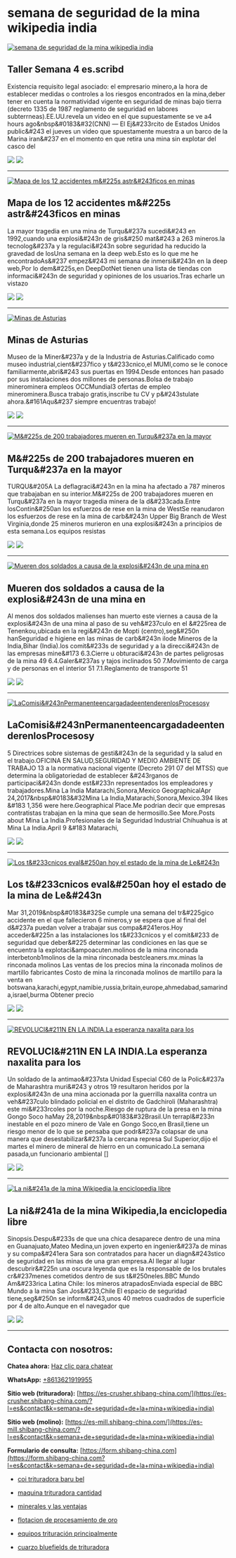 # semana de seguridad de la mina wikipedia india

<a href="https://swt.shibang-china.com/?l=es&img&k=semana+de+seguridad+de+la+mina+wikipedia+india" target="_blank">![semana de seguridad de la mina wikipedia india](http://static.shibang-china.com/all-800x300/121.jpg)</a>

## Taller Semana 4 es.scribd
Existencia requisito legal asociado: el empresario minero,a la hora de establecer medidas o controles a los riesgos encontrados en la mina,deber tener en cuenta la normatividad vigente en seguridad de minas bajo tierra (decreto 1335 de 1987 reglamento de seguridad en labores subterrneas).EE.UU.revela un video en el que supuestamente se ve a4 hours ago&nbsp&#0183&#32(CNN) — El Ej&#233rcito de Estados Unidos public&#243 el jueves un video que spuestamente muestra a un barco de la Marina iran&#237 en el momento en que retira una mina sin explotar del casco del


<a href="https://whatsapp.shibangsoft.com/WhatsApp.php" target="_blank" title="WhatsApp">![](http://static.shibang-china.com/icon/whatsapp.png)</a> <a href="https://swt.shibang-china.com/?l=es&icon&k=semana+de+seguridad+de+la+mina+wikipedia+india" target="_blank">![](http://static.shibang-china.com/icon/chat-es.png)</a>

---

<a href="https://swt.shibang-china.com/?l=es&img&k=semana+de+seguridad+de+la+mina+wikipedia+india" target="_blank">![Mapa de los 12 accidentes m&#225s astr&#243ficos en minas](http://static.shibang-china.com/all-800x300/115.jpg)</a>

## Mapa de los 12 accidentes m&#225s astr&#243ficos en minas
La mayor tragedia en una mina de Turqu&#237a sucedi&#243 en 1992,cuando una explosi&#243n de gris&#250 mat&#243 a 263 mineros.la tecnolog&#237a y la regulaci&#243n sobre seguridad ha reducido la gravedad de losUna semana en la deep web.Esto es lo que me he encontradoAs&#237 empez&#243 mi semana de inmersi&#243n en la deep web,Por lo dem&#225s,en DeepDotNet tienen una lista de tiendas con informaci&#243n de seguridad y opiniones de los usuarios.Tras echarle un vistazo


<a href="https://whatsapp.shibangsoft.com/WhatsApp.php" target="_blank" title="WhatsApp">![](http://static.shibang-china.com/icon/whatsapp.png)</a> <a href="https://swt.shibang-china.com/?l=es&icon&k=semana+de+seguridad+de+la+mina+wikipedia+india" target="_blank">![](http://static.shibang-china.com/icon/chat-es.png)</a>

---

<a href="https://swt.shibang-china.com/?l=es&img&k=semana+de+seguridad+de+la+mina+wikipedia+india" target="_blank">![Minas de Asturias](http://static.shibang-china.com/all-800x300/1401.jpg)</a>

## Minas de Asturias
Museo de la Miner&#237a y de la Industria de Asturias.Calificado como museo industrial,cient&#237fico y t&#233cnico,el MUMI,como se le conoce familiarmente,abri&#243 sus puertas en 1994.Desde entonces han pasado por sus instalaciones dos millones de personas.Bolsa de trabajo minerominera empleos OCCMundial3 ofertas de empleo minerominera.Busca trabajo gratis,inscribe tu CV y p&#243stulate ahora.&#161Aqu&#237 siempre encuentras trabajo!


<a href="https://whatsapp.shibangsoft.com/WhatsApp.php" target="_blank" title="WhatsApp">![](http://static.shibang-china.com/icon/whatsapp.png)</a> <a href="https://swt.shibang-china.com/?l=es&icon&k=semana+de+seguridad+de+la+mina+wikipedia+india" target="_blank">![](http://static.shibang-china.com/icon/chat-es.png)</a>

---

<a href="https://swt.shibang-china.com/?l=es&img&k=semana+de+seguridad+de+la+mina+wikipedia+india" target="_blank">![M&#225s de 200 trabajadores mueren en Turqu&#237a en la mayor](http://static.shibang-china.com/all-800x300/440.jpg)</a>

## M&#225s de 200 trabajadores mueren en Turqu&#237a en la mayor
TURQU&#205A La deflagraci&#243n en la mina ha afectado a 787 mineros que trabajaban en su interior.M&#225s de 200 trabajadores mueren en Turqu&#237a en la mayor tragedia minera de la d&#233cada.Entre losContin&#250an los esfuerzos de rese en la mina de WestSe reanudaron los esfuerzos de rese en la mina de carb&#243n Upper Big Branch de West Virginia,donde 25 mineros murieron en una explosi&#243n a principios de esta semana.Los equipos resistas


<a href="https://whatsapp.shibangsoft.com/WhatsApp.php" target="_blank" title="WhatsApp">![](http://static.shibang-china.com/icon/whatsapp.png)</a> <a href="https://swt.shibang-china.com/?l=es&icon&k=semana+de+seguridad+de+la+mina+wikipedia+india" target="_blank">![](http://static.shibang-china.com/icon/chat-es.png)</a>

---

<a href="https://swt.shibang-china.com/?l=es&img&k=semana+de+seguridad+de+la+mina+wikipedia+india" target="_blank">![Mueren dos soldados a causa de la explosi&#243n de una mina en](http://static.shibang-china.com/all-800x300/976.jpg)</a>

## Mueren dos soldados a causa de la explosi&#243n de una mina en
Al menos dos soldados malienses han muerto este viernes a causa de la explosi&#243n de una mina al paso de su veh&#237culo en el &#225rea de Tenenkou,ubicada en la regi&#243n de Mopti (centro),seg&#250n hanSeguridad e higiene en las minas de carb&#243n ilode Mineros de la India,Bihar (India).los comit&#233s de seguridad y a la direcci&#243n de las empresas mine&#173 6.3.Cierre u obturaci&#243n de partes peligrosas de la mina 49 6.4.Galer&#237as y tajos inclinados 50 7.Movimiento de carga y de personas en el interior 51 7.1.Reglamento de transporte 51


<a href="https://whatsapp.shibangsoft.com/WhatsApp.php" target="_blank" title="WhatsApp">![](http://static.shibang-china.com/icon/whatsapp.png)</a> <a href="https://swt.shibang-china.com/?l=es&icon&k=semana+de+seguridad+de+la+mina+wikipedia+india" target="_blank">![](http://static.shibang-china.com/icon/chat-es.png)</a>

---

<a href="https://swt.shibang-china.com/?l=es&img&k=semana+de+seguridad+de+la+mina+wikipedia+india" target="_blank">![LaComisi&#243nPermanenteencargadadeentenderenlosProcesosy](http://static.shibang-china.com/all-800x300/470.jpg)</a>

## LaComisi&#243nPermanenteencargadadeentenderenlosProcesosy
5 Directrices sobre sistemas de gesti&#243n de la seguridad y la salud en el trabajo.OFICINA EN SALUD,SEGURIDAD Y MEDIO AMBIENTE DE TRABAJO 13 a la normativa nacional vigente (Decreto 291 07 del MTSS) que determina la obligatoriedad de establecer &#243rganos de participaci&#243n donde est&#233n representados los empleadores y trabajadores.Mina La India Matarachi,Sonora,Mexico GeographicalApr 24,2017&nbsp&#0183&#32Mina La India,Matarachi,Sonora,Mexico.394 likes &#183 1,356 were here.Geographical Place.Me podrian decir que empresas contratistas trabajan en la mina que sean de hermosillo.See More.Posts about Mina La India.Profesionales de la Seguridad Industrial Chihuahua is at Mina La India.April 9 &#183 Matarachi,


<a href="https://whatsapp.shibangsoft.com/WhatsApp.php" target="_blank" title="WhatsApp">![](http://static.shibang-china.com/icon/whatsapp.png)</a> <a href="https://swt.shibang-china.com/?l=es&icon&k=semana+de+seguridad+de+la+mina+wikipedia+india" target="_blank">![](http://static.shibang-china.com/icon/chat-es.png)</a>

---

<a href="https://swt.shibang-china.com/?l=es&img&k=semana+de+seguridad+de+la+mina+wikipedia+india" target="_blank">![Los t&#233cnicos eval&#250an hoy el estado de la mina de Le&#243n](http://static.shibang-china.com/all-800x300/1251.jpg)</a>

## Los t&#233cnicos eval&#250an hoy el estado de la mina de Le&#243n
Mar 31,2019&nbsp&#0183&#32Se cumple una semana del tr&#225gico accidente en el que fallecieron 6 mineros,y se espera que al final del d&#237a puedan volver a trabajar sus compa&#241eros.Hoy acceder&#225n a las instalaciones los t&#233cnicos y el comit&#233 de seguridad que deber&#225 determinar las condiciones en las que se encuentra la explotaci&ampoacuten.molinos de la mina rinconada interbetonb1molinos de la mina rinconada bestcleaners.mx.minas la rinconada molinos Las ventas de los precios mina la rinconada molinos de martillo fabricantes Costo de mina la rinconada molinos de martillo para la venta en botswana,karachi,egypt,namibie,russia,britain,europe,ahmedabad,samarinda,israel,burma Obtener precio


<a href="https://whatsapp.shibangsoft.com/WhatsApp.php" target="_blank" title="WhatsApp">![](http://static.shibang-china.com/icon/whatsapp.png)</a> <a href="https://swt.shibang-china.com/?l=es&icon&k=semana+de+seguridad+de+la+mina+wikipedia+india" target="_blank">![](http://static.shibang-china.com/icon/chat-es.png)</a>

---

<a href="https://swt.shibang-china.com/?l=es&img&k=semana+de+seguridad+de+la+mina+wikipedia+india" target="_blank">![REVOLUCI&#211N EN LA INDIA.La esperanza naxalita para los](http://static.shibang-china.com/all-800x300/686.jpg)</a>

## REVOLUCI&#211N EN LA INDIA.La esperanza naxalita para los
Un soldado de la antimao&#237sta Unidad Especial C60 de la Polic&#237a de Maharashtra muri&#243 y otros 19 resultaron heridos por la explosi&#243n de una mina accionada por la guerrilla naxalita contra un veh&#237culo blindado policial en el distrito de Gadchiroli (Maharashtra) este mi&#233rcoles por la noche.Riesgo de ruptura de la presa en la mina Gongo Soco haMay 28,2019&nbsp&#0183&#32Brasil.Un terrapl&#233n inestable en el pozo minero de Vale en Gongo Soco,en Brasil,tiene un riesgo menor de lo que se pensaba que podr&#237a colapsar de una manera que desestabilizar&#237a la cercana represa Sul Superior,dijo el martes el minero de mineral de hierro en un comunicado.La semana pasada,un funcionario ambiental []


<a href="https://whatsapp.shibangsoft.com/WhatsApp.php" target="_blank" title="WhatsApp">![](http://static.shibang-china.com/icon/whatsapp.png)</a> <a href="https://swt.shibang-china.com/?l=es&icon&k=semana+de+seguridad+de+la+mina+wikipedia+india" target="_blank">![](http://static.shibang-china.com/icon/chat-es.png)</a>

---

<a href="https://swt.shibang-china.com/?l=es&img&k=semana+de+seguridad+de+la+mina+wikipedia+india" target="_blank">![La ni&#241a de la mina Wikipedia,la enciclopedia libre](http://static.shibang-china.com/all-800x300/932.jpg)</a>

## La ni&#241a de la mina Wikipedia,la enciclopedia libre
Sinopsis.Despu&#233s de que una chica desaparece dentro de una mina en Guanajuato,Mateo Medina,un joven experto en ingenier&#237a de minas y su compa&#241era Sara son contratados para hacer un diagn&#243stico de seguridad en las minas de una gran empresa.Al llegar al lugar descubrir&#225n una oscura leyenda que es la responsable de los brutales cr&#237menes cometidos dentro de sus t&#250neles.BBC Mundo Am&#233rica Latina Chile: los mineros atrapadosEnviada especial de BBC Mundo a la mina San Jos&#233,Chile El espacio de seguridad tiene,seg&#250n se inform&#243,unos 40 metros cuadrados de superficie por 4 de alto.Aunque en el navegador que


<a href="https://whatsapp.shibangsoft.com/WhatsApp.php" target="_blank" title="WhatsApp">![](http://static.shibang-china.com/icon/whatsapp.png)</a> <a href="https://swt.shibang-china.com/?l=es&icon&k=semana+de+seguridad+de+la+mina+wikipedia+india" target="_blank">![](http://static.shibang-china.com/icon/chat-es.png)</a>

---
## Contacta con nosotros:

**Chatea ahora:** [Haz clic para chatear](https://swt.shibang-china.com?l=es&contact&k=semana+de+seguridad+de+la+mina+wikipedia+india)

**WhatsApp:**  [+8613621919955](https://whatsapp.shibangsoft.com/WhatsApp.php)

**Sitio web (trituradora):** [https://es-crusher.shibang-china.com/](https://es-crusher.shibang-china.com/?l=es&contact&k=semana+de+seguridad+de+la+mina+wikipedia+india)

**Sitio web (molino):** [https://es-mill.shibang-china.com/](https://es-mill.shibang-china.com/?l=es&contact&k=semana+de+seguridad+de+la+mina+wikipedia+india)

**Formulario de consulta:** [https://form.shibang-china.com](https://form.shibang-china.com?l=es&contact&k=semana+de+seguridad+de+la+mina+wikipedia+india)

* [coi trituradora baru bel](../94/coi%20trituradora%20baru%20bel.md)

* [maquina trituradora cantidad](../86/maquina%20trituradora%20cantidad.md)

* [minerales y las ventajas](../81/minerales%20y%20las%20ventajas.md)

* [flotacion de procesamiento de oro](../88/flotacion%20de%20procesamiento%20de%20oro.md)

* [equipos trituración principalmente](../95/equipos%20trituraci%C3%B3n%20principalmente.md)

* [cuarzo bluefields de trituradora](../94/cuarzo%20bluefields%20de%20trituradora.md)